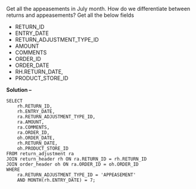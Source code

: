 Get all the appeasements in July month.
How do we differentiate between returns and appeasements?
Get all the below fields 
- RETURN_ID
- ENTRY_DATE 
- RETURN_ADJUSTMENT_TYPE_ID
- AMOUNT
- COMMENTS 
- ORDER_ID
- ORDER_DATE 
- RH.RETURN_DATE, 
- PRODUCT_STORE_ID

**Solution –** 
```
SELECT
    rh.RETURN_ID,
    rh.ENTRY_DATE,
    ra.RETURN_ADJUSTMENT_TYPE_ID,
    ra.AMOUNT,
    ra.COMMENTS,
    ra.ORDER_ID,
    oh.ORDER_DATE,
    rh.RETURN_DATE,
    oh.PRODUCT_STORE_ID
FROM return_adjustment ra
JOIN return_header rh ON ra.RETURN_ID = rh.RETURN_ID
JOIN order_header oh ON ra.ORDER_ID = oh.ORDER_ID
WHERE
    ra.RETURN_ADJUSTMENT_TYPE_ID = 'APPEASEMENT'
    AND MONTH(rh.ENTRY_DATE) = 7;
```